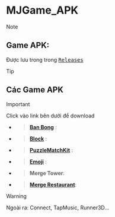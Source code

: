 # MJGame_APK


> [!NOte]
>  <h2>Game APK:</h2> Được lưu trong trong <kbd><a href="https://github.com/mindongun123/MJGameAPK/releases?page=1">Releases</a></kbd> 


> [!TIP]
> ## Các Game APK

> [!Important]
> Click vào link bên dưới để download

- > **[Ban Bong](https://github.com/mindongun123/MJGameAPK/releases/download/MJGameApk_BubbleShoot/banbong.apk)** : 
<!-- - > **Mario** :  https://github.com//mindongun123/MJGameAPK/releases/download/%23Mjgame/Mario_v1.8.apk -->
- > **[Block](https://github.com/mindongun123/MJGameAPK/releases/download/MJGame_Block/Block.apk)** :  
- > **[PuzzleMatchKit](https://github.com/mindongun123/MJGameAPK/releases/download/MatchKit/MatchKit.apk)** :  
<!-- - > **Tap Music**: https://github.com/mindongun123/MJGameAPK/releases/download/%23MJGame_TapMusic/MJGame.TapMusic.apk -->
<!-- - > **Runner3D** : https://github.com/mindongun123/MJGameAPK/releases/download/runner3D/MJRunner.apk  -->
- > **[Emoji](https://github.com/mindongun123/MJGameAPK/releases/download/%23mjgameEmoji/MJ_Emoji_apk1.apk)** :  
- > **Merge Tower**:
- > **[Merge Restaurant](https://github.com/mindongun123/2024GB)**: 

> [!Warning]
> Ngoài ra: Connect, TapMusic, Runner3D...
<!--- > **Connect** : https://github.com/mindongun123/MJGame_APK/releases -->
